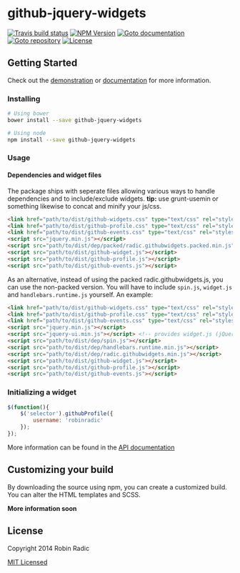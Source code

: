 # github-jquery-widgets
[![Travis build status](https://img.shields.io/travis/RobinRadic/github-jquery-widgets.svg)](http://travis-ci.org/RobinRadic/github-jquery-widgets)
[![NPM Version](https://img.shields.io/npm/v/github-jquery-widgets.svg)](http://npmjs.org/package/github-jquery-widgets)
[![Goto documentation](http://img.shields.io/badge/goto-documentation-orange.svg)](http://robin.radic.nl/github-jquery-widgets)
[![Goto repository](http://img.shields.io/badge/goto-repository-orange.svg)](https://github.com/robinradic/github-jquery-widgets)
[![License](http://img.shields.io/badge/license-MIT-blue.svg)](http://radic.mit-license.org)


## Getting Started
  
Check out the [demonstration](http://robin.radic.nl/github-jquery-widgets/demo) or [documentation](http://robin.radic.nl/github-jquery-widgets) for more information.
  
### Installing
```bash
# Using bower
bower install --save github-jquery-widgets

# Using node
npm install --save github-jquery-widgets
```

### Usage
  
#### Dependencies and widget files
The package ships with seperate files allowing various ways to handle dependencies and to include/exclude widgets.  **tip:** use grunt-usemin or something likewise to concat and minify your js/css.
```html
<link href="path/to/dist/github-widgets.css" type="text/css" rel="stylesheet">
<link href="path/to/dist/github-profile.css" type="text/css" rel="stylesheet">
<link href="path/to/dist/github-events.css" type="text/css" rel="stylesheet">
<script src="jquery.min.js"></script>
<script src="path/to/dist/dep/packed/radic.githubwidgets.packed.min.js"></script> <!-- includes: spin.js, widget.js, handlebars.runtime.min.js -->
<script src="path/to/dist/github-widget.js"></script>
<script src="path/to/dist/github-profile.js"></script>
<script src="path/to/dist/github-events.js"></script>
```
  
As an alternative, instead of using the packed radic.githubwidgets.js, you can use the non-packed version. You will have to include `spin.js`, `widget.js` and `handlebars.runtime.js` yourself. An example:
```html
<link href="path/to/dist/github-widgets.css" type="text/css" rel="stylesheet">
<link href="path/to/dist/github-profile.css" type="text/css" rel="stylesheet">
<link href="path/to/dist/github-events.css" type="text/css" rel="stylesheet">
<script src="jquery.min.js"></script>
<script src="jquery-ui.min.js"></script> <!-- provides widget.js (jQuery UI Widget Factory) -->
<script src="path/to/dist/dep/spin.js"></script>
<script src="path/to/dist/dep/handlebars.runtime.min.js"></script>
<script src="path/to/dist/dep/radic.githubwidgets.min.js"></script>
<script src="path/to/dist/github-widget.js"></script>
<script src="path/to/dist/github-profile.js"></script>
<script src="path/to/dist/github-events.js"></script>
```

### Initializing a widget
```javascript
$(function(){
    $('selector').githubProfile({
        username: 'robinradic'
    });
});
```
More information can be found in the [API documentation](http://robin.radic.nl/github-jquery-widgets/)

## Customizing your build
By downloading the source using npm, you can create a customized build. You can alter the HTML templates and SCSS.
  
**More information soon**


## License
Copyright 2014 Robin Radic 

[MIT Licensed](http://radic.mit-license.org)

